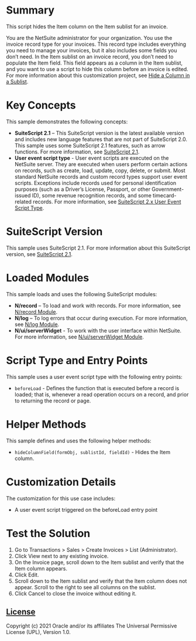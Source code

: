 # Summary
This script hides the Item column on the Item sublist for an invoice.

You are the NetSuite administrator for your organization. You use the invoice record type for your invoices. This record type includes everything you need to manage your invoices, but it also includes some fields you don’t need. In the Item sublist on an invoice record, you don’t need to populate the Item field. This field appears as a column in the Item sublist, and you want to use a script to hide this column before an invoice is edited. 
For more information about this customization project, see [Hide a Column in a Sublist](https://docs.oracle.com/en/cloud/saas/netsuite/ns-online-help/section_157305280561.html).

# Key Concepts
This sample demonstrates the following concepts:

* **SuiteScript 2.1** – This SuiteScript version is the latest available version and includes new language features that are not part of SuiteScript 2.0. This sample uses some SuiteScript 2.1 features, such as arrow functions. For more information, see [SuiteScript 2.1](https://system.netsuite.com/app/help/helpcenter.nl?fid=chapter_156042690639.html).
* **User event script type** - User event scripts are executed on the NetSuite server. They are executed when users perform certain actions on records, such as create, load, update, copy, delete, or submit. Most standard NetSuite records and custom record types support user event scripts. Exceptions include records used for personal identification purposes (such as a Driver’s License, Passport, or other Government-issued ID), some revenue recognition records, and some timecard-related records. For more information, see [SuiteScript 2.x User Event Script Type](https://system.netsuite.com/app/help/helpcenter.nl?fid=section_4387799721.html).

# SuiteScript Version
This sample uses SuiteScript 2.1. For more information about this SuiteScript version, see [SuiteScript 2.1](https://system.netsuite.com/app/help/helpcenter.nl?fid=chapter_156042690639.html).

# Loaded Modules
This sample loads and uses the following SuiteScript modules:

* **N/record** – To load and work with records. For more information, see [N/record Module](https://system.netsuite.com/app/help/helpcenter.nl?fid=section_4267255811.html).
* **N/log** – To log errors that occur during execution. For more information, see [N/log Module](https://system.netsuite.com/app/help/helpcenter.nl?fid=section_4574548135.html).
* **N/ui/serverWidget** - To work with the user interface within NetSuite. For more information, see [N/ui/serverWidget Module](https://system.netsuite.com/app/help/helpcenter.nl?fid=section_4321345532.html). 

# Script Type and Entry Points
This sample uses a user event script type with the following entry points:

* `beforeLoad` - Defines the function that is executed before a record is loaded; that is, whenever a read operation occurs on a record, and prior to returning the record or page.

# Helper Methods
This sample defines and uses the following helper methods:

* `hideColumnField(formObj, sublistId, fieldId)` - Hides the Item column.

# Customization Details
The customization for this use case includes:
* A user event script triggered on the beforeLoad entry point

# Test the Solution
1. Go to Transactions > Sales > Create Invoices > List (Administrator).
2. Click View next to any existing invoice.
3. On the Invoice page, scroll down to the Item sublist and verify that the Item column appears.
4. Click Edit.
5. Scroll down to the Item sublist and verify that the Item column does not appear. Scroll to the right to see all columns on the sublist.
6. Click Cancel to close the invoice without editing it.

## [License](./LICENSE.txt)
Copyright (c) 2021 Oracle and/or its affiliates The Universal Permissive License (UPL), Version 1.0.
